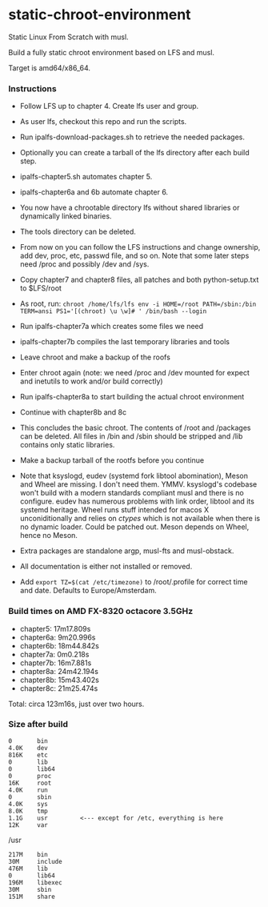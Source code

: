 # static-chroot-environment

Static Linux From Scratch with musl.  

Build a fully static chroot environment based on LFS and musl.  

Target is amd64/x86_64.  

### Instructions

* Follow LFS up to chapter 4. Create lfs user and group.
* As user lfs, checkout this repo and run the scripts.
* Run ipalfs-download-packages.sh to retrieve the needed packages.
* Optionally you can create a tarball of the lfs directory after each build step.
* ipalfs-chapter5.sh automates chapter 5.
* ipalfs-chapter6a and 6b automate chapter 6.
* You now have a chrootable directory lfs without shared libraries or dynamically linked binaries.
* The tools directory can be deleted.
* From now on you can follow the LFS instructions and change ownership, add dev, proc, etc, passwd file, and so on. Note that some later steps need /proc and possibly /dev and /sys.
  
* Copy chapter7 and chapter8 files, all patches and both python-setup.txt to $LFS/root
* As root, run: ``chroot /home/lfs/lfs env -i HOME=/root PATH=/sbin:/bin TERM=ansi PS1='[(chroot) \u \w]# ' /bin/bash --login``
* Run ipalfs-chapter7a which creates some files we need
* ipalfs-chapter7b compiles the last temporary libraries and tools
* Leave chroot and make a backup of the roofs
  
* Enter chroot again (note: we need /proc and /dev mounted for expect and inetutils to work and/or build correctly)
* Run ipalfs-chapter8a to start building the actual chroot environment
* Continue with chapter8b and 8c
* This concludes the basic chroot. The contents of /root and /packages can be
deleted. All files in /bin and /sbin should be stripped and /lib contains
only static libraries.
* Make a backup tarball of the rootfs before you continue
* Note that ksyslogd, eudev (systemd fork libtool abomination), Meson and
Wheel are missing. I don't need them. YMMV. ksyslogd's codebase won't build
with a modern standards compliant musl and there is no configure. eudev has
numerous problems with link order, libtool and its systemd heritage. Wheel
runs stuff intended for macos X unconiditionally and relies on _ctypes_ which
is not available when there is no dynamic loader. Could be patched out.
Meson depends on Wheel, hence no Meson.
* Extra packages are standalone argp, musl-fts and musl-obstack.
* All documentation is either not installed or removed.
* Add ``export TZ=$(cat /etc/timezone)`` to /root/.profile for correct time
and date. Defaults to Europe/Amsterdam.
  
### Build times on AMD FX-8320 octacore 3.5GHz

* chapter5: 17m17.809s
* chapter6a: 9m20.996s
* chapter6b: 18m44.842s
* chapter7a: 0m0.218s
* chapter7b: 16m7.881s
* chapter8a: 24m42.194s 
* chapter8b: 15m43.402s
* chapter8c: 21m25.474s

Total: circa 123m16s, just over two hours.  

### Size after build

```
0       bin
4.0K    dev
816K    etc
0       lib
0       lib64
0       proc
16K     root
4.0K    run
0       sbin
4.0K    sys
8.0K    tmp
1.1G    usr         <--- except for /etc, everything is here
12K     var
```

/usr
```
217M    bin
30M     include
476M    lib
0       lib64
196M    libexec
30M     sbin
151M    share
```
